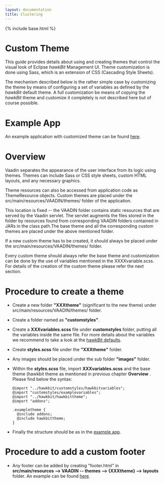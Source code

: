 ```yaml
---
layout: documentation
title: Clustering
---
```


{% include base.html %}

# Custom Theme

This guide provides details about using and creating themes that control the visual look of Eclipse _hawkBit_ Management UI. Theme customization is done using Sass, which is an extension of CSS (Cascading Style Sheets).

The mechanism described below is the rather simple case by customizing the theme by means of configuring a set of variables as defined by the _hawkBit_ default theme. A full customization be means of copying the _hawkBit_ theme and customize it completely is not described here but of course possible.

# Example App

An example application with customized theme can be found [here](https://github.com/eclipse/hawkbit-examples/tree/master/hawkbit-custom-theme-example).

# Overview
Vaadin separates the appearance of the user interface from its logic using themes. Themes can include Sass or CSS style sheets, custom HTML layouts, and any necessary graphics.

Theme resources can also be accessed from application code as ThemeResource objects. Custom themes are placed under the src/main/resources/VAADIN/themes/ folder of the application.

This location is fixed -- the VAADIN folder contains static resources that are served by the Vaadin servlet. The servlet augments the files stored in the folder by resources found from corresponding VAADIN folders contained in JARs in the class path.The base theme and all the corresponding custom themes are placed under the above mentioned folder.

If a new custom theme has to be created, it should always be placed under the src/main/resources/VAADIN/themes/ folder.

Every custom theme should always refer the base theme and customization can be done by the use of variables mentioned in the XXXXvariable.scss. For details of the creation of the custom theme please refer the next section.

# Procedure to create a theme
- Create a new folder **"XXXtheme"** (significant to the new theme) under src/main/resources/VAADIN/themes/ folder.
- Create a folder named as **"customstyles"**.
- Create a **XXXvariables.scss** file under **customstyles** folder, putting all the variables inside the same file. For more details about the variables we recommend to take a look at the [hawkBit defaults](https://github.com/eclipse/hawkbit/blob/master/hawkbit-ui/src/main/resources/VAADIN/themes/hawkbit/customstyles/hawkbitvariables.scss).
- Create **styles.scss** file under the **"XXXtheme"** folder.
- Any images should be placed under the sub folder **"images"** folder.
- Within the **_styles.scss_** file, import **XXXvariables.scss** and the base theme (hawkbit theme as mentioned in previous chapter **Overview** . Please find below the syntax:

  ```
  @import "../hawkbit/customstyles/hawkbitvariables";
  @import "customstyles/examplevariables";
  @import "../hawkbit/hawkbittheme";
  @import "addons";

  .exampletheme {
    @include addons;
    @include hawkbittheme;
  }
  ```

- Finally the structure should be as in the [example app](https://github.com/eclipse/hawkbit-examples/tree/master/hawkbit-custom-theme-example/src/main/resources/VAADIN).

# Procedure to add a custom footer
- Any footer can be added by creating  "footer.html" in **src/main/resources --> VAADIN -- themes --> {XXXtheme} --> layouts** folder. An example can be found [here](https://github.com/eclipse/hawkbit/blob/master/hawkbit-ui/src/main/resources/VAADIN/themes/hawkbit/layouts/footer.html).